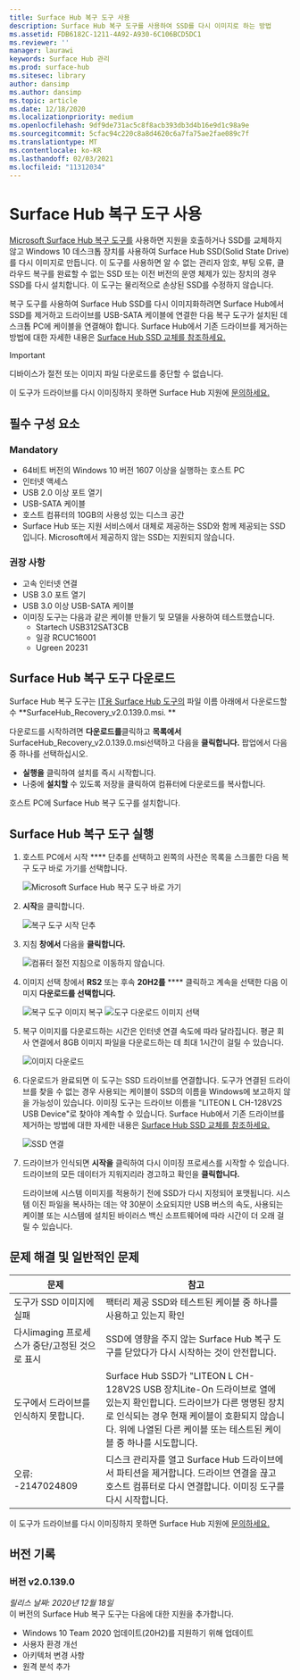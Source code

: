 ```yaml
---
title: Surface Hub 복구 도구 사용
description: Surface Hub 복구 도구를 사용하여 SSD를 다시 이미지로 하는 방법
ms.assetid: FDB6182C-1211-4A92-A930-6C106BCD5DC1
ms.reviewer: ''
manager: laurawi
keywords: Surface Hub 관리
ms.prod: surface-hub
ms.sitesec: library
author: dansimp
ms.author: dansimp
ms.topic: article
ms.date: 12/18/2020
ms.localizationpriority: medium
ms.openlocfilehash: 9df9de731ac5c8f8acb393db3d4b16e9d1c98a9e
ms.sourcegitcommit: 5cfac94c220c8a8d4620c6a7fa75ae2fae089c7f
ms.translationtype: MT
ms.contentlocale: ko-KR
ms.lasthandoff: 02/03/2021
ms.locfileid: "11312034"
---
```

# Surface Hub 복구 도구 사용

[Microsoft Surface Hub 복구 도구를](https://www.microsoft.com/download/details.aspx?id=52210) 사용하면 지원을 호출하거나 SSD를 교체하지 않고 Windows 10 데스크톱 장치를 사용하여 Surface Hub SSD(Solid State Drive)를 다시 이미지로 만듭니다. 이 도구를 사용하면 알 수 없는 관리자 암호, 부팅 오류, 클라우드 복구를 완료할 수 없는 SSD 또는 이전 버전의 운영 체제가 있는 장치의 경우 SSD를 다시 설치합니다. 이 도구는 물리적으로 손상된 SSD를 수정하지 않습니다.

복구 도구를 사용하여 Surface Hub SSD를 다시 이미지화하려면 Surface Hub에서 SSD를 제거하고 드라이브를 USB-SATA 케이블에 연결한 다음 복구 도구가 설치된 데스크톱 PC에 케이블을 연결해야 합니다. Surface Hub에서 기존 드라이브를 제거하는 방법에 대한 자세한 내용은 [Surface Hub SSD 교체를 참조하세요.](surface-hub-ssd-replacement.md)

> [!IMPORTANT]
> 디바이스가 절전 또는 이미지 파일 다운로드를 중단할 수 없습니다.

이 도구가 드라이브를 다시 이미징하지 못하면 Surface Hub 지원에 [문의하세요.](https://support.microsoft.com/help/4037644/surface-contact-surface-warranty-and-software-support)

## 필수 구성 요소

### Mandatory

- 64비트 버전의 Windows 10 버전 1607 이상을 실행하는 호스트 PC
- 인터넷 액세스
- USB 2.0 이상 포트 열기
- USB-SATA 케이블
- 호스트 컴퓨터의 10GB의 사용성 있는 디스크 공간
- Surface Hub 또는 지원 서비스에서 대체로 제공하는 SSD와 함께 제공되는 SSD입니다. Microsoft에서 제공하지 않는 SSD는 지원되지 않습니다.

### 권장 사항

- 고속 인터넷 연결
- USB 3.0 포트 열기
- USB 3.0 이상 USB-SATA 케이블
- 이미징 도구는 다음과 같은 케이블 만들기 및 모델을 사용하여 테스트했습니다.
    - Startech USB312SAT3CB
    - 일광 RCUC16001
    - Ugreen 20231

## Surface Hub 복구 도구 다운로드

Surface Hub 복구 도구는 [IT용 Surface Hub 도구의](https://www.microsoft.com/download/details.aspx?id=52210) 파일 이름 아래에서 다운로드할 수 **SurfaceHub_Recovery_v2.0.139.0.msi. **

다운로드를 시작하려면 **다운로드를**클릭하고 **목록에서**SurfaceHub_Recovery_v2.0.139.0.msi선택하고 다음을 **클릭합니다.** 팝업에서 다음 중 하나를 선택하십시오.

- **실행을** 클릭하여 설치를 즉시 시작합니다.
- 나중에 **설치할** 수 있도록 저장을 클릭하여 컴퓨터에 다운로드를 복사합니다.

호스트 PC에 Surface Hub 복구 도구를 설치합니다.

## Surface Hub 복구 도구 실행

1. 호스트 PC에서 시작 **** 단추를 선택하고 왼쪽의 사전순 목록을 스크롤한 다음 복구 도구 바로 가기를 선택합니다.

    ![Microsoft Surface Hub 복구 도구 바로 가기](images/shrt-shortcut.png)

2. **시작**을 클릭합니다.

    ![복구 도구 시작 단추](images/shrt-start.png)


3. 지침 **창에서** 다음을 **클릭합니다.**

    ![컴퓨터 절전 지침으로 이동하지 않습니다.](images/shrt-guidance.png)

4. 이미지 선택 창에서 **RS2** 또는 후속 **20H2를** **** 클릭하고 계속을 선택한 다음 이미지 **다운로드를 선택합니다.**

     ![복구 도구 이미지 복구 ](images/shrt-select-image.png) ![ 도구 다운로드 이미지 선택](images/shrt-download-image.png)

5. 복구 이미지를 다운로드하는 시간은 인터넷 연결 속도에 따라 달라집니다. 평균 회사 연결에서 8GB 이미지 파일을 다운로드하는 데 최대 1시간이 걸릴 수 있습니다.

    ![이미지 다운로드](images/shrt-download.png)



5. 다운로드가 완료되면 이 도구는 SSD 드라이브를 연결합니다. 도구가 연결된 드라이브를 찾을 수 없는 경우 사용되는 케이블이 SSD의 이름을 Windows에 보고하지 않을 가능성이 있습니다.  이미징 도구는 드라이브 이름을 "LITEON L CH-128V2S USB Device"로 찾아야 계속할 수 있습니다.  Surface Hub에서 기존 드라이브를 제거하는 방법에 대한 자세한 내용은 [Surface Hub SSD 교체를 참조하세요.](surface-hub-ssd-replacement.md)

    ![SSD 연결](images/shrt-drive.png)

6. 드라이브가 인식되면 **시작을** 클릭하여 다시 이미징 프로세스를 시작할 수 있습니다. 드라이브의 모든 데이터가 지워지리라 경고하고 확인을 **클릭합니다.**



    드라이브에 시스템 이미지를 적용하기 전에 SSD가 다시 지정되어 포맷됩니다. 시스템 이진 파일을 복사하는 데는 약 30분이 소요되지만 USB 버스의 속도, 사용되는 케이블 또는 시스템에 설치된 바이러스 백신 소프트웨어에 따라 시간이 더 오래 걸릴 수 있습니다.



## 문제 해결 및 일반적인 문제

문제 | 참고
--- | ---
도구가 SSD 이미지에 실패 | 팩터리 제공 SSD와 테스트된 케이블 중 하나를 사용하고 있는지 확인
다시imaging 프로세스가 중단/고정된 것으로 표시 | SSD에 영향을 주지 않는 Surface Hub 복구 도구를 닫았다가 다시 시작하는 것이 안전합니다.
도구에서 드라이브를 인식하지 못합니다. | Surface Hub SSD가 "LITEON L CH-128V2S USB 장치Lite-On 드라이브로 열에 있는지 확인합니다.  드라이브가 다른 명명된 장치로 인식되는 경우 현재 케이블이 호환되지 않습니다. 위에 나열된 다른 케이블 또는 테스트된 케이블 중 하나를 시도합니다.
오류: -2147024809 | 디스크 관리자를 열고 Surface Hub 드라이브에서 파티션을 제거합니다.  드라이브 연결을 끊고 호스트 컴퓨터로 다시 연결합니다. 이미징 도구를 다시 시작합니다.

이 도구가 드라이브를 다시 이미징하지 못하면 Surface Hub 지원에 [문의하세요.](https://support.microsoft.com/help/4037644/surface-contact-surface-warranty-and-software-support)

## 버전 기록

### 버전 v2.0.139.0

*릴리스 날짜: 2020년 12월 18일*<br>
이 버전의 Surface Hub 복구 도구는 다음에 대한 지원을 추가합니다.
- Windows 10 Team 2020 업데이트(20H2)를 지원하기 위해 업데이트
- 사용자 환경 개선
- 아키텍처 변경 사항
- 원격 분석 추가

